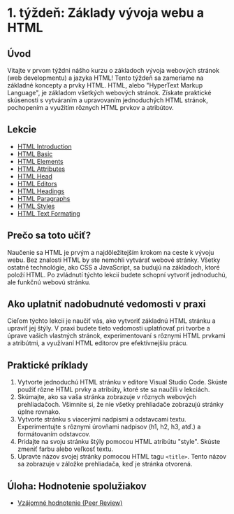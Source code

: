 # 1. týždeň: Základy vývoja webu a HTML

## Úvod

Vitajte v prvom týždni nášho kurzu o základoch vývoja webových stránok (web developmentu) a jazyka HTML! Tento týždeň sa zameriame na základné koncepty a prvky HTML. HTML, alebo "HyperText Markup Language", je základom všetkých webových stránok. Získate praktické skúsenosti s vytváraním a upravovaním jednoduchých HTML stránok, pochopením a využitím rôznych HTML prvkov a atribútov.

## Lekcie

- [HTML Introduction](https://www.w3schools.com/html/html_intro.asp)
- [HTML Basic](https://www.w3schools.com/html/html_basic.asp)
- [HTML Elements](https://www.w3schools.com/html/html_elements.asp)
- [HTML Attributes](https://www.w3schools.com/html/html_attributes.asp)
- [HTML Head](https://www.w3schools.com/html/html_head.asp)
- [HTML Editors](https://www.w3schools.com/html/html_editors.asp)
- [HTML Headings](https://www.w3schools.com/html/html_headings.asp)
- [HTML Paragraphs](https://www.w3schools.com/html/html_paragraphs.asp)
- [HTML Styles](https://www.w3schools.com/html/html_styles.asp)
- [HTML Text Formating](https://www.w3schools.com/html/html_formatting.asp)

## Prečo sa toto učiť?

Naučenie sa HTML je prvým a najdôležitejším krokom na ceste k vývoju webu. Bez znalosti HTML by ste nemohli vytvárať webové stránky. Všetky ostatné technológie, ako CSS a JavaScript, sa budujú na základoch, ktoré položí HTML. Po zvládnutí týchto lekcií budete schopní vytvoriť jednoduchú, ale funkčnú webovú stránku.

## Ako uplatniť nadobudnuté vedomosti v praxi

Cieľom týchto lekcií je naučiť vás, ako vytvoriť základnú HTML stránku a upraviť jej štýly. V praxi budete tieto vedomosti uplatňovať pri tvorbe a úprave vašich vlastných stránok, experimentovaní s rôznymi HTML prvkami a atribútmi, a využívaní HTML editorov pre efektívnejšiu prácu.

## Praktické príklady

1. Vytvorte jednoduchú HTML stránku v editore Visual Studio Code. Skúste použiť rôzne HTML prvky a atribúty, ktoré ste sa naučili v lekciách.
2. Skúmajte, ako sa vaša stránka zobrazuje v rôznych webových prehliadačoch. Všimnite si, že nie všetky prehliadače zobrazujú stránky úplne rovnako.
3. Vytvorte stránku s viacerými nadpismi a odstavcami textu. Experimentujte s rôznymi úrovňami nadpisov (h1, h2, h3, atď.) a formátovaním odstavcov.
4. Pridajte na svoju stránku štýly pomocou HTML atribútu "style". Skúste zmeniť farbu alebo veľkosť textu.
5. Upravte názov svojej stránky pomocou HTML tagu `<title>`. Tento názov sa zobrazuje v záložke prehliadača, keď je stránka otvorená.

## Úloha: Hodnotenie spolužiakov

- [Vzájomné hodnotenie (Peer Review)](/2_rocnik/1_polrok/lekcie/PeerReview.md)
